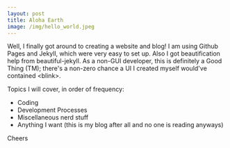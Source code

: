 ```yaml
---
layout: post
title: Aloha Earth
image: /img/hello_world.jpeg
---
```


Well, I finally got around to creating a website and blog! I am using Github Pages and Jekyll, which were very easy to set up.  Also I got beautification help from beautiful-jekyll.  As a non-GUI developer, this is definitely a Good Thing (TM); there's a non-zero chance a UI I created myself would've contained \<blink\>.

Topics I will cover, in order of frequency:  
* Coding
* Development Processes
* Miscellaneous nerd stuff
* Anything I want (this is my blog after all and no one is reading anyways)

Cheers
